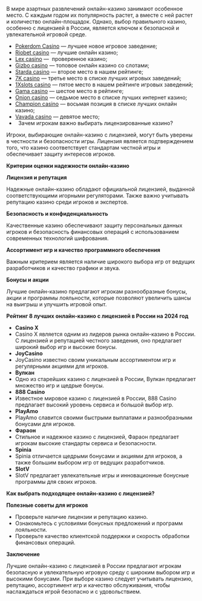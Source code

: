 В мире азартных развлечений онлайн-казино занимают особенное место. С каждым годом их популярность растет, а вместе с ней растет и количество онлайн-площадок. Однако, выбор правильного казино, особенно с лицензией в России, является ключом к безопасной и увлекательной игровой среде.

* [Pokerdom Casino](https://brandplay.link/FwVc4f) — лучшее новое игровое заведение;
* [Riobet casino](https://brandplay.link/TnjsxFvH) — лучшие онлайн казино;
* [Lex casino](https://brandplay.link/VMqNXPFs) —  проверенное казино;
* [Gizbo casino](https://brandplay.link/rvzLrVLp) — топовое онлайн казино со слотами;
* [Starda casino](https://brandplay.link/HDcDrxLk) — второе место в нашем рейтинге;
* [7K casino](https://brandplay.link/dd46bNgD) — третье место в списке лучших игровых заведений;
* [1Xslots casino](https://brandplay.link/J2ZbqMPZ) — пятое место в нашем рейтинге игровых заведений;
* [Gama casino](https://brandplay.link/RD52jZbL) — шестое место в рейтинге;
* [Onion casino](https://brandplay.link/8LcS6Djb) — седьмое место в списке лучших интернет казино;
* [Champion casino](https://temon-gter.cfd/go/9n8?p56190p303844p3509t17502) — восьмая позиция в списке лучших онлайн казино;
* [Vavada casino](https://vavadapartner.pro/?promo=75590753-cc8b-4c4a-8d71-99b7a2293439-jud\&target=register) — девятое место;
*   Зачем игрокам важно выбирать лицензированные казино?

Игроки, выбирающие онлайн-казино с лицензией, могут быть уверены в честности и безопасности игры. Лицензия является подтверждением того, что казино соответствует стандартам честной игры и обеспечивает защиту интересов игроков.

**Критерии оценки надежности онлайн-казино**

**Лицензия и репутация**

Надежные онлайн-казино обладают официальной лицензией, выданной соответствующими игорными регуляторами. Также важно учитывать репутацию казино среди игроков и экспертов.

**Безопасность и конфиденциальность**

Качественные казино обеспечивают защиту персональных данных игроков и безопасность финансовых операций с использованием современных технологий шифрования.

**Ассортимент игр и качество программного обеспечения**

Важным критерием является наличие широкого выбора игр от ведущих разработчиков и качество графики и звука.

**Бонусы и акции**

Лучшие онлайн-казино предлагают игрокам разнообразные бонусы, акции и программы лояльности, которые позволяют увеличить шансы на выигрыш и улучшить игровой опыт.

**Рейтинг 8 лучших онлайн-казино с лицензией в России на 2024 год**

* **Casino X**
* Casino X является одним из лидеров рынка онлайн-казино в России. С лицензией и репутацией честного заведения, оно предлагает широкий выбор игр и высокие бонусы.
* **JoyCasino**
* JoyCasino известно своим уникальным ассортиментом игр и регулярными акциями для игроков.
* **Вулкан**
* Одно из старейших казино с лицензией в России, Вулкан предлагает множество игр и щедрые бонусы.
* **888 Casino**
* Известное мировое казино с лицензией в России, 888 Casino предлагает высокий уровень сервиса и большой выбор игр.
* **PlayAmo**
* PlayAmo славится своими быстрыми выплатами и разнообразными бонусами для игроков.
* **Фараон**
* Стильное и надежное казино с лицензией, Фараон предлагает игрокам высокие стандарты сервиса и безопасности.
* **Spinia**
* Spinia отличается щедрыми бонусами и акциями для игроков, а также большим выбором игр от ведущих разработчиков.
* **SlotV**
* SlotV предлагает увлекательные игры и инновационные бонусные программы для своих игроков.

**Как выбрать подходящее онлайн-казино с лицензией?**

**Полезные советы для игроков**

* Проверьте наличие лицензии и репутацию казино.
* Ознакомьтесь с условиями бонусных предложений и программ лояльности.
* Проверьте качество клиентской поддержки и скорость обработки финансовых операций.

**Заключение**

Лучшие онлайн-казино с лицензией в России предлагают игрокам безопасную и увлекательную игровую среду с широким выбором игр и высокими бонусами. При выборе казино следует учитывать лицензию, репутацию, ассортимент игр и качество обслуживания, чтобы наслаждаться игрой безопасно и с удовольствием.
